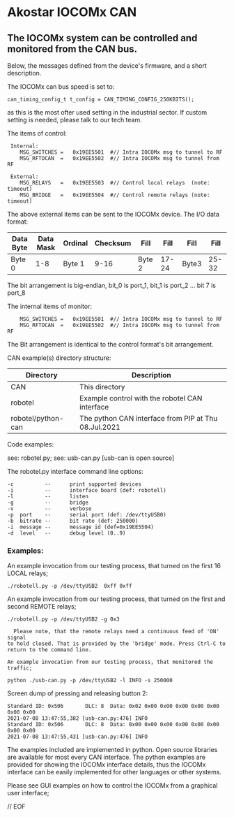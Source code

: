# Akostar IOCOMx CAN

## The IOCOMx system can be controlled and monitored from the CAN bus.

 Below, the messages defined from the device's firmware, and a short description.

The IOCOMx can bus speed is set to:

`can_timing_config_t t_config = CAN_TIMING_CONFIG_250KBITS();`

as this is the most ofter used setting in the industrial sector. If custom setting
is needed, please talk to our tech team.

 The items of control:
```
 Internal:
    MSG_SWITCHES =   0x19EE5501  #// Intra IOCOMx msg to tunnel to RF
    MSG_RFTOCAN  =   0x19EE5502  #// Intra IOCOMx msg to tunnel from RF

 External:
    MSG_RELAYS   =   0x19EE5503  #// Control local relays  (note: timeout)
    MSG_BRIDGE   =   0x19EE5504  #// Control remote relays (note: timeout)

```

The above external items can be sent to the IOCOMx device. The I/O data format:

Data Byte | Data Mask  | Ordinal | Checksum | Fill | Fill | Fill | Fill
------ | ------- | --- | --- | --- | -- | -- | ---
Byte 0 | 1-8 | Byte 1 | 9-16  | Byte 2 | 17-24 | Byte3 | 25-32

 The bit arrangement is big-endian, bit_0 is port_1, bit_1 is port_2 ... bit 7 is port_8


  The internal items of monitor:

```
    MSG_SWITCHES =   0x19EE5501  #// Intra IOCOMx msg to tunnel to RF
    MSG_RFTOCAN  =   0x19EE5502  #// Intra IOCOMx msg to tunnel from RF

```

  The Bit arrangement is identical to the control format's bit arrangement.

 CAN example(s) directory structure:

Directory                   |  Description
--------------------------- |  --------------------------------
CAN                         | This directory
robotel                     | Example control with the robotel CAN interface
robotel/python-can          | The python CAN interface from PIP at Thu 08.Jul.2021

Code examples:

  see: robotel.py; see: usb-can.py [usb-can is open source]

 The robotel.py interface command line options:

    -c          --      print supported devices
    -i          --      interface board (def: robotell)
    -l          --      listen
    -g          --      bridge
    -v          --      verbose
    -p  port    --      serial port (def: /dev/ttyUSB0)
    -b  bitrate --      bit rate (def: 250000)
    -i  message --      message id (def=0x19EE5504)
    -d  level   --      debug level (0..9)

### Examples:

   An example invocation from our testing process, that turned on the first 16
   LOCAL relays;

    ./robotell.py -p /dev/ttyUSB2  0xff 0xff

   An example invocation from our testing process, that turned on the first
   and second REMOTE relays;

    ./robotell.py -p /dev/ttyUSB2 -g 0x3

      Please note, that the remote relays need a continuous feed of 'ON' signal
    to hold closed. That is provided by the 'bridge' mode. Press Ctrl-C to
    return to the command line.

    An example invocation from our testing process, that monitored the traffic;

    python ./usb-can.py -p /dev/ttyUSB2 -l INFO -s 250000


Screen dump of pressing and releasing button 2:
```
Standard ID: 0x506       DLC: 8  Data: 0x02 0x00 0x00 0x00 0x00 0x00 0x00 0x00
2021-07-08 13:47:55,382 [usb-can.py:476] INFO
Standard ID: 0x506       DLC: 8  Data: 0x00 0x00 0x00 0x00 0x00 0x00 0x00 0x00
2021-07-08 13:47:55,431 [usb-can.py:476] INFO
```

  The examples included are implemented in python. Open source libraries are available for
most every CAN interface. The python examples are provided for showing the IOCOMx
interface details, thus the IOCOMx interface can be easily implemented for other
languages or other systems.

 Please see GUI examples on how to control the IOCOMx from a graphical user interface;

// EOF